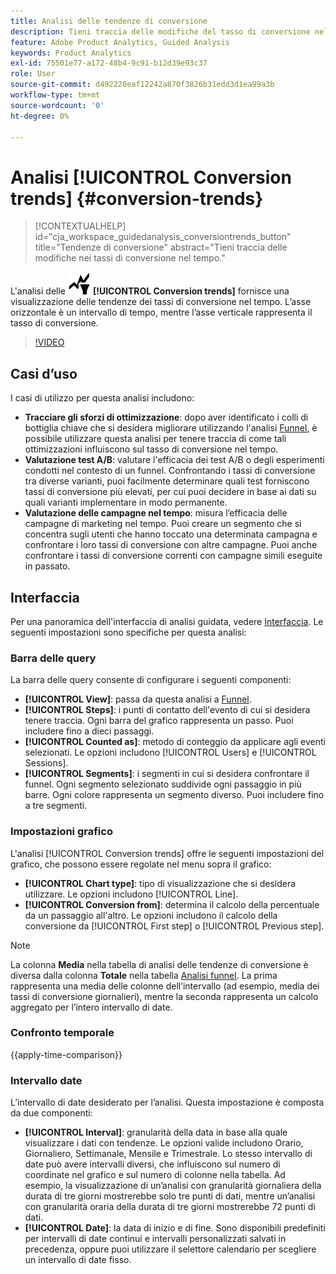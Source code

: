 ```yaml
---
title: Analisi delle tendenze di conversione
description: Tieni traccia delle modifiche del tasso di conversione nel tempo.
feature: Adobe Product Analytics, Guided Analysis
keywords: Product Analytics
exl-id: 75501e77-a172-48b4-9c91-b12d39e93c37
role: User
source-git-commit: d492220eaf12242a870f3826b31edd3d1ea99a3b
workflow-type: tm+mt
source-wordcount: '0'
ht-degree: 0%

---
```


# Analisi [!UICONTROL Conversion trends] {#conversion-trends}

<!-- markdownlint-disable MD034 -->

>[!CONTEXTUALHELP]
>id="cja_workspace_guidedanalysis_conversiontrends_button"
>title="Tendenze di conversione"
>abstract="Tieni traccia delle modifiche nei tassi di conversione nel tempo."

<!-- markdownlint-enable MD034 -->


L&#39;analisi delle ![tendenze di conversione](/help/assets/icons/ConversionTrends.svg) **[!UICONTROL Conversion trends]** fornisce una visualizzazione delle tendenze dei tassi di conversione nel tempo. L’asse orizzontale è un intervallo di tempo, mentre l’asse verticale rappresenta il tasso di conversione.


>[!VIDEO](https://video.tv.adobe.com/v/3421662/?learn=on)


## Casi d’uso

I casi di utilizzo per questa analisi includono:

* **Tracciare gli sforzi di ottimizzazione**: dopo aver identificato i colli di bottiglia chiave che si desidera migliorare utilizzando l&#39;analisi [Funnel](funnel.md), è possibile utilizzare questa analisi per tenere traccia di come tali ottimizzazioni influiscono sul tasso di conversione nel tempo.
* **Valutazione test A/B**: valutare l&#39;efficacia dei test A/B o degli esperimenti condotti nel contesto di un funnel. Confrontando i tassi di conversione tra diverse varianti, puoi facilmente determinare quali test forniscono tassi di conversione più elevati, per cui puoi decidere in base ai dati su quali varianti implementare in modo permanente.
* **Valutazione delle campagne nel tempo**: misura l’efficacia delle campagne di marketing nel tempo. Puoi creare un segmento che si concentra sugli utenti che hanno toccato una determinata campagna e confrontare i loro tassi di conversione con altre campagne. Puoi anche confrontare i tassi di conversione correnti con campagne simili eseguite in passato.

## Interfaccia

Per una panoramica dell&#39;interfaccia di analisi guidata, vedere [Interfaccia](../overview.md#interface). Le seguenti impostazioni sono specifiche per questa analisi:

### Barra delle query

La barra delle query consente di configurare i seguenti componenti:

* **[!UICONTROL View]**: passa da questa analisi a [Funnel](funnel.md).
* **[!UICONTROL Steps]**: i punti di contatto dell&#39;evento di cui si desidera tenere traccia. Ogni barra del grafico rappresenta un passo. Puoi includere fino a dieci passaggi.
* **[!UICONTROL Counted as]**: metodo di conteggio da applicare agli eventi selezionati. Le opzioni includono [!UICONTROL Users] e [!UICONTROL Sessions].
* **[!UICONTROL Segments]**: i segmenti in cui si desidera confrontare il funnel. Ogni segmento selezionato suddivide ogni passaggio in più barre. Ogni colore rappresenta un segmento diverso. Puoi includere fino a tre segmenti.

### Impostazioni grafico

L&#39;analisi [!UICONTROL Conversion trends] offre le seguenti impostazioni del grafico, che possono essere regolate nel menu sopra il grafico:

* **[!UICONTROL Chart type]**: tipo di visualizzazione che si desidera utilizzare. Le opzioni includono [!UICONTROL Line].
* **[!UICONTROL Conversion from]**: determina il calcolo della percentuale da un passaggio all&#39;altro. Le opzioni includono il calcolo della conversione da [!UICONTROL First step] o [!UICONTROL Previous step].

>[!NOTE]
>
>La colonna **Media** nella tabella di analisi delle tendenze di conversione è diversa dalla colonna **Totale** nella tabella [Analisi funnel](funnel.md). La prima rappresenta una media delle colonne dell’intervallo (ad esempio, media dei tassi di conversione giornalieri), mentre la seconda rappresenta un calcolo aggregato per l’intero intervallo di date.

### Confronto temporale

{{apply-time-comparison}}


### Intervallo date

L’intervallo di date desiderato per l’analisi. Questa impostazione è composta da due componenti:

* **[!UICONTROL Interval]**: granularità della data in base alla quale visualizzare i dati con tendenze. Le opzioni valide includono Orario, Giornaliero, Settimanale, Mensile e Trimestrale. Lo stesso intervallo di date può avere intervalli diversi, che influiscono sul numero di coordinate nel grafico e sul numero di colonne nella tabella. Ad esempio, la visualizzazione di un’analisi con granularità giornaliera della durata di tre giorni mostrerebbe solo tre punti di dati, mentre un’analisi con granularità oraria della durata di tre giorni mostrerebbe 72 punti di dati.
* **[!UICONTROL Date]**: la data di inizio e di fine. Sono disponibili predefiniti per intervalli di date continui e intervalli personalizzati salvati in precedenza, oppure puoi utilizzare il selettore calendario per scegliere un intervallo di date fisso.

<!--
## Example

See below for an example of the analysis.

![Conversion trends time compare](../assets/conversion-trends-compare.png)

-->
